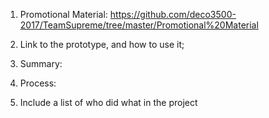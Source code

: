 1. Promotional Material:
https://github.com/deco3500-2017/TeamSupreme/tree/master/Promotional%20Material

2. Link to the prototype, and how to use it; 

3. Summary:

4. Process:  

5. Include a list of who did what in the project

